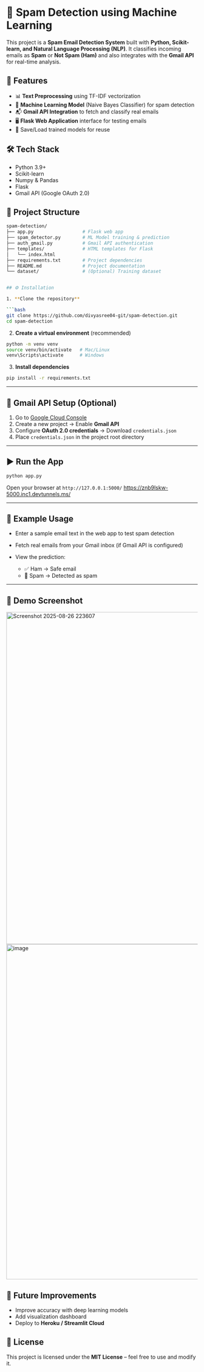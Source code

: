 # 📧 Spam Detection using Machine Learning

This project is a **Spam Email Detection System** built with **Python, Scikit-learn, and Natural Language Processing (NLP)**.
It classifies incoming emails as **Spam** or **Not Spam (Ham)** and also integrates with the **Gmail API** for real-time analysis.

## 🚀 Features

* 📊 **Text Preprocessing** using TF-IDF vectorization
* 🤖 **Machine Learning Model** (Naive Bayes Classifier) for spam detection
* 📬 **Gmail API Integration** to fetch and classify real emails
* 🖥 **Flask Web Application** interface for testing emails
* 💾 Save/Load trained models for reuse

## 🛠 Tech Stack

* Python 3.9+
* Scikit-learn
* Numpy & Pandas
* Flask
* Gmail API (Google OAuth 2.0)

## 📂 Project Structure

```bash
spam-detection/
├── app.py                  # Flask web app
├── spam_detector.py        # ML Model training & prediction
├── auth_gmail.py           # Gmail API authentication
├── templates/              # HTML templates for Flask
│   └── index.html
├── requirements.txt        # Project dependencies
├── README.md               # Project documentation
└── dataset/                # (Optional) Training dataset


## ⚙️ Installation

1. **Clone the repository**

```bash
git clone https://github.com/divyasree04-git/spam-detection.git
cd spam-detection
```

2. **Create a virtual environment** (recommended)

```bash
python -m venv venv
source venv/bin/activate   # Mac/Linux
venv\Scripts\activate      # Windows
```

3. **Install dependencies**

```bash
pip install -r requirements.txt
```

---

## 🔑 Gmail API Setup (Optional)

1. Go to [Google Cloud Console](https://console.cloud.google.com/)
2. Create a new project → Enable **Gmail API**
3. Configure **OAuth 2.0 credentials** → Download `credentials.json`
4. Place `credentials.json` in the project root directory

---

## ▶️ Run the App

```bash
python app.py
```

Open your browser at `http://127.0.0.1:5000/`
https://znb9lskw-5000.inc1.devtunnels.ms/

---

## 🧪 Example Usage

* Enter a sample email text in the web app to test spam detection
* Fetch real emails from your Gmail inbox (if Gmail API is configured)
* View the prediction:

  * ✅ Ham → Safe email
  * 🚫 Spam → Detected as spam

---

## 📸 Demo Screenshot
<img width="1783" height="872" alt="Screenshot 2025-08-26 223607" src="https://github.com/user-attachments/assets/ef744e51-8efa-4ec2-a27e-316e3b1c5dd5" />

<img width="1849" height="880" alt="image" src="https://github.com/user-attachments/assets/49402557-3dda-4b49-9228-27260e3e17d1" />


## 📌 Future Improvements

* Improve accuracy with deep learning models
* Add visualization dashboard
* Deploy to **Heroku / Streamlit Cloud**


## 📜 License

This project is licensed under the **MIT License** – feel free to use and modify it.
